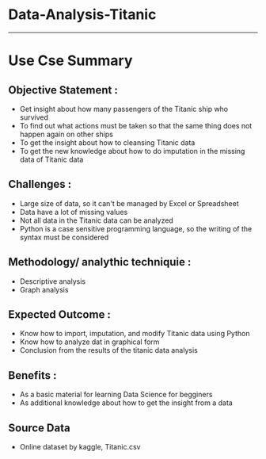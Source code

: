 # Data-Analysis-Titanic
******

# Use Cse Summary
## Objective Statement :
* Get insight about how many passengers of the Titanic ship who survived
* To find out what actions must be taken so that the same thing does not happen again on other ships
* To get the insight about how to cleansing Titanic data
* To get the new knowledge about how to do imputation in the missing data of Titanic data
## Challenges :
* Large size of data, so it can't be managed by Excel or Spreadsheet
* Data have a lot of missing values
* Not all data in the Titanic data can be analyzed
* Python is a case sensitive programming language, so the writing of the syntax must be considered
## Methodology/ analythic techniquie : 
* Descriptive analysis
* Graph analysis
## Expected Outcome :
* Know how to import, imputation, and modify Titanic data using Python
* Know how to analyze dat in graphical form
* Conclusion from the results of the titanic data analysis
## Benefits :
* As a basic material for learning Data Science for begginers
* As additional knowledge about how to get the insight from a data
## Source Data
* Online dataset by kaggle, Titanic.csv

